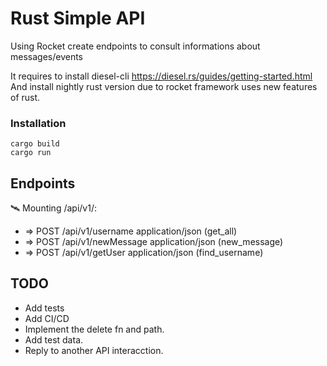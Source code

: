 # Rust Simple API
Using Rocket create endpoints to consult informations about messages/events

It requires to install diesel-cli https://diesel.rs/guides/getting-started.html
And install nightly rust version due to rocket framework uses new features of rust.

### Installation 
```
cargo build
cargo run
```

## Endpoints
🛰  Mounting /api/v1/:

- => POST /api/v1/username application/json (get_all)
- => POST /api/v1/newMessage application/json (new_message)
- => POST /api/v1/getUser application/json (find_username)

## TODO

- Add tests 
- Add CI/CD
- Implement the delete fn and path.
- Add test data.
- Reply to another API interacction.